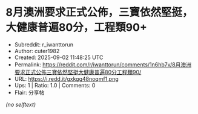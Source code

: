 # 8月澳洲要求正式公佈，三寶依然堅挺，大健康普遍80分，工程類90+

- Subreddit: r_iwanttorun
- Author: cuter1982
- Created: 2025-09-02 11:48:25 UTC
- Permalink: https://reddit.com/r/iwanttorun/comments/1n6hb7v/8月澳洲要求正式公佈三寶依然堅挺大健康普遍80分工程類90/
- URL: https://i.redd.it/gxkgg48noqmf1.png
- Ups: 1 | Ratio: 1.0 | Comments: 0
- Flair: 分享帖

_(no selftext)_
